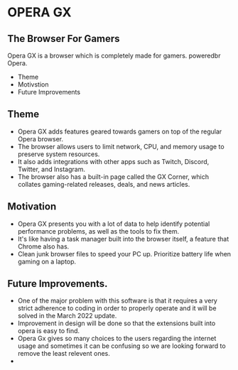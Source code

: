 # OPERA GX
##  The Browser For Gamers 

Opera GX is a browser which is completely made for gamers.
poweredbr Opera.

- Theme
- Motivstion
- Future Improvements

## Theme

- Opera GX adds features geared towards gamers on top of the regular Opera browser.  
- The browser allows users to limit network, CPU, and memory usage to preserve system resources.
-  It also adds integrations with other apps such as Twitch, Discord, Twitter, and Instagram. 
-  The browser also has a built-in page called the GX Corner, which collates gaming-related releases, deals, and news articles.

## Motivation



- Opera GX presents you with a lot of data to help identify potential performance problems, as well as the tools to fix them.
-  It's like having a task manager built into the browser itself, a feature that Chrome also has. 
- Clean junk browser files to speed your PC up. Prioritize battery life when gaming on a laptop.

## Future Improvements.
-  One of the major problem with this software is that it requires a very strict adherence to coding in order to properly operate and it will be solved in the March 2022 update.
-  Improvement in design will be done so that the extensions built into opera is easy to find.
-  Opera Gx gives so many choices to the users regarding the internet usage and sometimes it can be confusing so we are looking forward to remove the least relevent ones.
-  